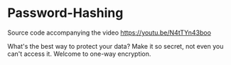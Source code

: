 # Password-Hashing
Source code accompanying the video https://youtu.be/N4tTYn43boo

What's the best way to protect your data? Make it so secret, not even you can't access it. Welcome to one-way encryption.
